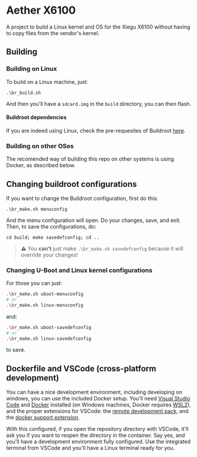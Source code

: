 # Aether X6100

A project to build a Linux kernel and OS for the Xiegu X6100 without having to
copy files from the vendor's kernel.

## Building

### Building on Linux

To build on a Linux machine, just:

```shell
.\br_build.sh
```

And then you'll have a `sdcard.img` in the `build` directory, you can then
flash.

#### Buildroot dependencies

If you are indeed using Linux, check the pre-requesites of Buildroot
[here](https://buildroot.org/downloads/manual/manual.html#requirement).

### Building on other OSes

The recomended way of building this repo on other systems is using Docker, as
described below.

## Changing buildroot configurations

If you want to change the Buildroot configuration, first do this:

```shell
.\br_make.sh menuconfig
```

And the menu configuration will open. Do your changes, save, and exit.
Then, to save the configurations, do:

```shell
cd build; make savedefconfig; cd ..
```

> :warning: You **can't** just make `.\br_make.sh savedefconfig` because it will override
your changes!

### Changing U-Boot and Linux kernel configurations

For those you can just:

```sh
.\br_make.sh uboot-menuconfig
# or
.\br_make.sh linux-menuconfig
```

and:

```sh
.\br_make.sh uboot-savedefconfig
# or
.\br_make.sh linux-savedefconfig
```

to save.

## Dockerfile and VSCode (cross-platform development)

You can have a nice development environment, including developing on windows,
you can use the included Docker setup.
You'll need [Visual Studio Code](https://code.visualstudio.com/) and
[Docker](https://www.docker.com/) installed (on Windows machines, Docker
requires [WSL2](https://learn.microsoft.com/en-us/windows/wsl/install)),
and the proper extensions for VSCode: the
[remote development pack](https://marketplace.visualstudio.com/items?itemName=ms-vscode-remote.vscode-remote-extensionpack), and the
[docker support
extension](https://marketplace.visualstudio.com/items?itemName=ms-azuretools.vscode-docker).

With this configured, if you open the repository directory with VSCode, it'll
ask you if you want to reopen the directory in the container.
Say yes, and you'll have a development environment fully configured.
Use the integrated terminal from VSCode and you'll have a Linux terminal ready
for you.
